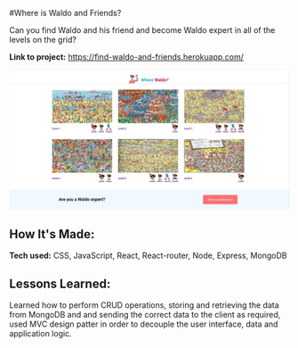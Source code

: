 #Where is Waldo and Friends?

Can you find Waldo and his friend and become Waldo expert in all of the levels on the grid? 

**Link to project:** https://find-waldo-and-friends.herokuapp.com/

![alt tag](where-is-waldo.png)

## How It's Made: 
**Tech used:** CSS, JavaScript, React, React-router, Node, Express, MongoDB

## Lessons Learned:
Learned how to perform CRUD operations, storing and retrieving the data from MongoDB and and sending the correct data to the client as required, used MVC design patter in order to decouple the user interface, data and application logic.

